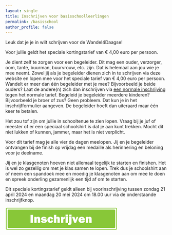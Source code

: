 ```yaml
---
layout: single
title: Inschrijven voor basisschoolleerlingen
permalink: /basisschool
author_profile: false
---
```


Leuk dat je je in wilt schrijven voor de Wandel4Daagse!  

Voor jullie geldt het speciale kortingstarief van € 4,00 euro per persoon.  

Je dient zelf te zorgen voor een begeleider. Dit mag een ouder, verzorger, oom, tante, buurman, buurvrouw, etc. zijn. Dat is helemaal aan jou wie je mee neemt. Zowel jij als je begeleider dienen zich in te schrijven via deze website en lopen mee voor het speciale tarief van € 4,00 euro per persoon. Wandelt er meer dan één begeleider met je mee? Bijvoorbeeld je beide ouders? Laat de andere(n) zich dan inschrijven via [een normale inschrijving](/inschrijven) tegen het normale tarief. Begeleid je begeleider meerdere kinderen? Bijvoorbeeld je broer of zus? Geen probleem. Dat kun je in het inschrijfformulier aangeven. De begeleider hoeft dan uiteraard maar één keer te betalen.    

Het zou tof zijn om jullie in schooltenue te zien lopen. Vraag bij je juf of meester of er een speciaal schoolshirt is dat je aan kunt trekken. Mocht dit niet lukken of kunnen, jammer, maar het is niet verplicht.  

Voor dit tarief mag je alle vier de dagen meelopen. Jij en je begeleider ontvangen bij de finish op vrijdag een medaille als herinnering en beloning voor je deelname.  

Jij en je klasgenoten hoeven niet allemaal tegelijk te starten en finishen. Het is wel zo gezellig om met je klas samen te lopen. Trek dus je schoolshirt aan of neem een spandoek mee en moedig je klasgenoten aan om mee te doen en spreek onderling gezamenlijk een tijd af om te starten.  

Dit speciale kortingstarief geldt alleen bij voorinschrijving tussen zondag 21 april 2024 en maandag 20 mei 2024 om 18.00 uur via de onderstaande inschrijfknop.  

[![Inschrijven voor basisschoolleerlingen](/assets/images/inschrijven.png)](https://forms.microsoft.com/e/n0vQ5ZedAd)